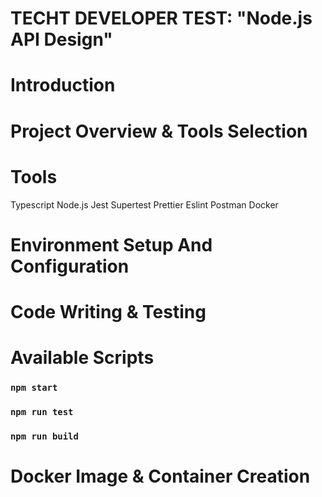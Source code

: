 # TECHT DEVELOPER TEST: "Node.js API Design"

# Introduction

# Project Overview & Tools Selection

# Tools

Typescript
Node.js
Jest
Supertest
Prettier
Eslint
Postman
Docker

# Environment Setup And Configuration

# Code Writing & Testing

# Available Scripts

### `npm start`

### `npm run test`

### `npm run build`

# Docker Image & Container Creation
